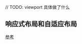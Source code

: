 // TODO: viewport 具体做了什么
## 响应式布局和自适应布局

[参考](http://www.alloyteam.com/2015/04/zi-shi-ying-she-ji-yu-xiang-ying-shi-wang-ye-she-ji-qian-tan/)

